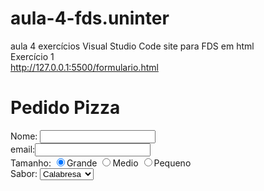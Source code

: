 # aula-4-fds.uninter
aula 4 exercícios Visual Studio Code site para FDS em html 
<br>
Exercício 1 
<br> http://127.0.0.1:5500/formulario.html
<!DOCTYPE html>
<html lang="en">
<head>
    <meta charset="UTF-8">
    <meta http-equiv="X-UA-Compatible" content="IE=edge">
    <meta name="viewport" contenhttp://127.0.0.1:5500/formulario.htmlt="width=device-width, initial-scale=1.0">
    <title>Document</title>
</head>
<body>
    <h1>Pedido Pizza</h1>
   <form method="POST" action="teste.jsp">
        Nome: <input type="text" name="nome"><br>
        email:<input type="email" name="email"><br>
        Tamanho:
        <input type="radio" name="tamanho" value="g" checked>Grande
        <input type="radio" name="tamanho" value="m">Medio
        <input type="radio" name="tamanho" value="p">Pequeno
        <br>
        Sabor: <select name = "sabor">
            <option>Calabresa</option>
            <option>Napolitana</option>
            <option>Marguerita</option>

        </select>
        Adicionais:
        <input type = "checkbox" name="borda" value="sim">borda
        <input type = "checkbox" name="queijo" value="sim">queijo
        <br>
        Data entrega:<input type="date" name="dataEntrega">
        <br>
        Comnetário:<br>
        <textarea name="mensagem" rows="10" cols="100"></textarea>
<br>
        <input type="submit">

   </form>
</body> 
</html>
<br>
<head>
    <body></body>
</head>

Exercício 2
<br>


